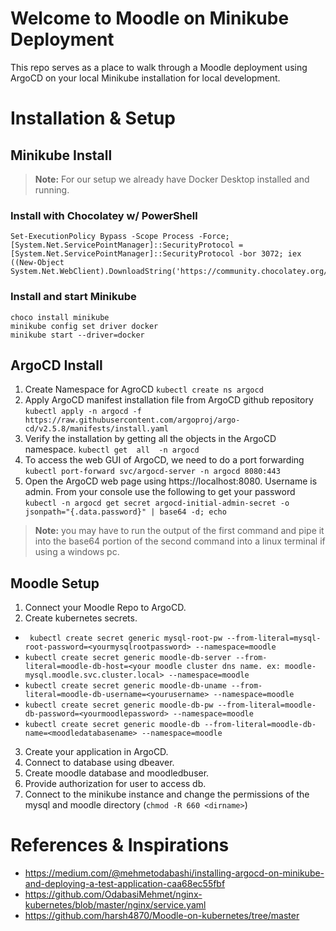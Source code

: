 # Welcome to Moodle on Minikube Deployment
This repo serves as a place to walk through a Moodle deployment using ArgoCD on your local Minikube installation for local development.

# Installation & Setup

## Minikube Install
> **Note:** For our setup we already have Docker Desktop installed and running.

### Install with Chocolatey w/ PowerShell
    Set-ExecutionPolicy Bypass -Scope Process -Force; [System.Net.ServicePointManager]::SecurityProtocol = [System.Net.ServicePointManager]::SecurityProtocol -bor 3072; iex ((New-Object System.Net.WebClient).DownloadString('https://community.chocolatey.org/install.ps1'))
   
 ### Install  and start Minikube
    choco install minikube
    minikube config set driver docker
    minikube start --driver=docker

## ArgoCD Install

 1. Create Namespace for AgroCD
 `kubectl create ns argocd`
 2. Apply ArgoCD manifest installation file from ArgoCD github repository
 `kubectl apply -n argocd -f https://raw.githubusercontent.com/argoproj/argo-cd/v2.5.8/manifests/install.yaml`
 3. Verify the installation by getting all the objects in the ArgoCD namespace.
`kubectl get  all  -n argocd`
4. To access the web GUI of ArgoCD, we need to do a port forwarding
`kubectl port-forward svc/argocd-server -n argocd 8080:443`
5. Open the ArgoCD web page using https://localhost:8080. Username is admin. From your console use the following to get your password
`kubectl -n argocd get secret argocd-initial-admin-secret -o jsonpath="{.data.password}" | base64 -d; echo`
> **Note:** you may have to run the output of the first command and pipe it into the base64 portion of the second command into a linux terminal if using a windows pc. 

## Moodle Setup
1. Connect your Moodle Repo to ArgoCD.
2. Create kubernetes secrets.
- ` kubectl create secret generic mysql-root-pw --from-literal=mysql-root-password=<yourmysqlrootpassword> --namespace=moodle`
- `kubectl create secret generic moodle-db-server --from-literal=moodle-db-host=<your moodle cluster dns name. ex: moodle-mysql.moodle.svc.cluster.local> --namespace=moodle`
- `kubectl create secret generic moodle-db-uname --from-literal=moodle-db-username=<yourusername> --namespace=moodle`
- `kubectl create secret generic moodle-db-pw --from-literal=moodle-db-password=<yourmoodlepassword> --namespace=moodle`
- `kubectl create secret generic moodle-db --from-literal=moodle-db-name=<moodledatabasename> --namespace=moodle`
3. Create your application in ArgoCD.
4. Connect to database using dbeaver.
5. Create moodle database and moodledbuser.
6. Provide authorization for user to access db.
7. Connect to the minikube instance and change the permissions of the mysql and moodle directory (`chmod -R 660 <dirname>`)

# References & Inspirations

 - https://medium.com/@mehmetodabashi/installing-argocd-on-minikube-and-deploying-a-test-application-caa68ec55fbf
 - https://github.com/OdabasiMehmet/nginx-kubernetes/blob/master/nginx/service.yaml
 - https://github.com/harsh4870/Moodle-on-kubernetes/tree/master
